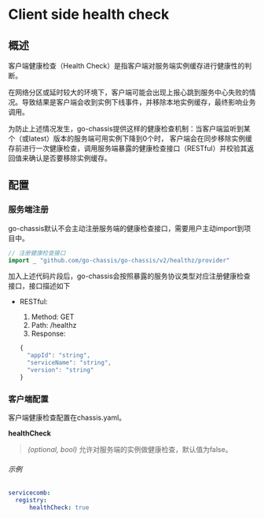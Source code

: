 # Client side health check

## 概述

客户端健康检查（Health Check）是指客户端对服务端实例缓存进行健康性的判断。

在网络分区或延时较大的环境下，客户端可能会出现上报心跳到服务中心失败的情况。导致结果是客户端会收到实例下线事件，并移除本地实例缓存，最终影响业务调用。

为防止上述情况发生，go-chassis提供这样的健康检查机制：当客户端监听到某个（或latest）版本的服务端可用实例下降到0个时，
客户端会在同步移除实例缓存前进行一次健康检查，调用服务端暴露的健康检查接口（RESTful）并校验其返回值来确认是否要移除实例缓存。

## 配置

### 服务端注册

go-chassis默认不会主动注册服务端的健康检查接口，需要用户主动import到项目中。

```go
// 注册健康检查接口
import _ "github.com/go-chassis/go-chassis/v2/healthz/provider"
```

加入上述代码片段后，go-chassis会按照暴露的服务协议类型对应注册健康检查接口，接口描述如下

* RESTful:

  1. Method: GET
  1. Path: /healthz
  1. Response:
  ```js
  {
    "appId": "string",
    "serviceName": "string",
    "version": "string"
  }
  ```

### 客户端配置

客户端健康检查配置在chassis.yaml。

**healthCheck**
> *(optional, bool)* 允许对服务端的实例做健康检查，默认值为false。

###### 示例

```yaml
servicecomb:
  registry:
      healthCheck: true
```